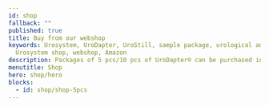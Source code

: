 ```yaml
---
id: shop
fallback: ""
published: true
title: Buy from our webshop
keywords: Urosystem, UroDapter, UroStill, sample package, urological adapter,
  Urosystem shop, webshop, Amazon
description: Packages of 5 pcs/10 pcs of UroDapter® can be purchased in our webshop or visiting our Amazon page.
menutitle: Shop
hero: shop/hero
blocks:
  - id: shop/shop-5pcs
---
```

